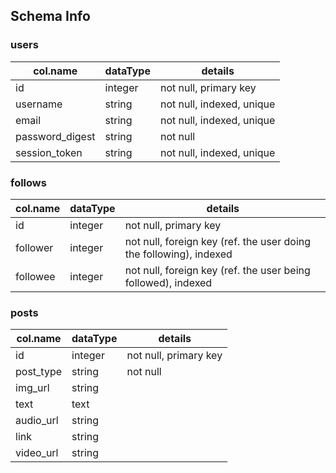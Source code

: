 ## Schema Info

### users

col.name   |dataType |details
-----------|---------|---------------------
id         |integer  |not null, primary key
username   |string   |not null, indexed, unique
email      |string   |not null, indexed, unique
password_digest|string | not null
session_token| string| not null, indexed, unique

### follows
col.name | dataType | details
---------|----------|-------------
id  | integer | not null, primary key
follower | integer | not null, foreign key (ref. the user doing the following), indexed
followee | integer | not null, foreign key (ref. the user being followed), indexed

### posts
col.name | dataType | details
---------|----------|-----------
id | integer | not null, primary key
post_type | string| not null
img_url | string |
text | text |
audio_url | string|
link | string|
video_url | string
